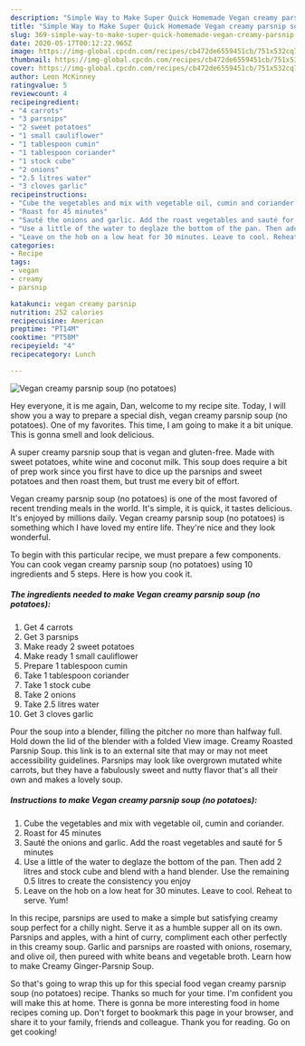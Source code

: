 ```yaml
---
description: "Simple Way to Make Super Quick Homemade Vegan creamy parsnip soup (no potatoes)"
title: "Simple Way to Make Super Quick Homemade Vegan creamy parsnip soup (no potatoes)"
slug: 369-simple-way-to-make-super-quick-homemade-vegan-creamy-parsnip-soup-no-potatoes
date: 2020-05-17T00:12:22.965Z
image: https://img-global.cpcdn.com/recipes/cb472de6559451cb/751x532cq70/vegan-creamy-parsnip-soup-no-potatoes-recipe-main-photo.jpg
thumbnail: https://img-global.cpcdn.com/recipes/cb472de6559451cb/751x532cq70/vegan-creamy-parsnip-soup-no-potatoes-recipe-main-photo.jpg
cover: https://img-global.cpcdn.com/recipes/cb472de6559451cb/751x532cq70/vegan-creamy-parsnip-soup-no-potatoes-recipe-main-photo.jpg
author: Leon McKinney
ratingvalue: 5
reviewcount: 4
recipeingredient:
- "4 carrots"
- "3 parsnips"
- "2 sweet potatoes"
- "1 small cauliflower"
- "1 tablespoon cumin"
- "1 tablespoon coriander"
- "1 stock cube"
- "2 onions"
- "2.5 litres water"
- "3 cloves garlic"
recipeinstructions:
- "Cube the vegetables and mix with vegetable oil, cumin and coriander."
- "Roast for 45 minutes"
- "Sauté the onions and garlic. Add the roast vegetables and sauté for 5 minutes"
- "Use a little of the water to deglaze the bottom of the pan. Then add 2 litres and stock cube and blend with a hand blender. Use the remaining 0.5 litres to create the consistency you enjoy"
- "Leave on the hob on a low heat for 30 minutes. Leave to cool. Reheat to serve. Yum!"
categories:
- Recipe
tags:
- vegan
- creamy
- parsnip

katakunci: vegan creamy parsnip 
nutrition: 252 calories
recipecuisine: American
preptime: "PT14M"
cooktime: "PT58M"
recipeyield: "4"
recipecategory: Lunch

---
```



![Vegan creamy parsnip soup (no potatoes)](https://img-global.cpcdn.com/recipes/cb472de6559451cb/751x532cq70/vegan-creamy-parsnip-soup-no-potatoes-recipe-main-photo.jpg)

Hey everyone, it is me again, Dan, welcome to my recipe site. Today, I will show you a way to prepare a special dish, vegan creamy parsnip soup (no potatoes). One of my favorites. This time, I am going to make it a bit unique. This is gonna smell and look delicious.

A super creamy parsnip soup that is vegan and gluten-free. Made with sweet potatoes, white wine and coconut milk. This soup does require a bit of prep work since you first have to dice up the parsnips and sweet potatoes and then roast them, but trust me every bit of effort.

Vegan creamy parsnip soup (no potatoes) is one of the most favored of recent trending meals in the world. It's simple, it is quick, it tastes delicious. It's enjoyed by millions daily. Vegan creamy parsnip soup (no potatoes) is something which I have loved my entire life. They're nice and they look wonderful.


To begin with this particular recipe, we must prepare a few components. You can cook vegan creamy parsnip soup (no potatoes) using 10 ingredients and 5 steps. Here is how you cook it.

<!--inarticleads1-->

##### The ingredients needed to make Vegan creamy parsnip soup (no potatoes):

1. Get 4 carrots
1. Get 3 parsnips
1. Make ready 2 sweet potatoes
1. Make ready 1 small cauliflower
1. Prepare 1 tablespoon cumin
1. Take 1 tablespoon coriander
1. Take 1 stock cube
1. Take 2 onions
1. Take 2.5 litres water
1. Get 3 cloves garlic


Pour the soup into a blender, filling the pitcher no more than halfway full. Hold down the lid of the blender with a folded View image. Creamy Roasted Parsnip Soup. this link is to an external site that may or may not meet accessibility guidelines. Parsnips may look like overgrown mutated white carrots, but they have a fabulously sweet and nutty flavor that&#39;s all their own and makes a lovely soup. 

<!--inarticleads2-->

##### Instructions to make Vegan creamy parsnip soup (no potatoes):

1. Cube the vegetables and mix with vegetable oil, cumin and coriander.
1. Roast for 45 minutes
1. Sauté the onions and garlic. Add the roast vegetables and sauté for 5 minutes
1. Use a little of the water to deglaze the bottom of the pan. Then add 2 litres and stock cube and blend with a hand blender. Use the remaining 0.5 litres to create the consistency you enjoy
1. Leave on the hob on a low heat for 30 minutes. Leave to cool. Reheat to serve. Yum!


In this recipe, parsnips are used to make a simple but satisfying creamy soup perfect for a chilly night. Serve it as a humble supper all on its own. Parsnips and apples, with a hint of curry, compliment each other perfectly in this creamy soup. Garlic and parsnips are roasted with onions, rosemary, and olive oil, then pureed with white beans and vegetable broth. Learn how to make Creamy Ginger-Parsnip Soup. 

So that's going to wrap this up for this special food vegan creamy parsnip soup (no potatoes) recipe. Thanks so much for your time. I'm confident you will make this at home. There is gonna be more interesting food in home recipes coming up. Don't forget to bookmark this page in your browser, and share it to your family, friends and colleague. Thank you for reading. Go on get cooking!
